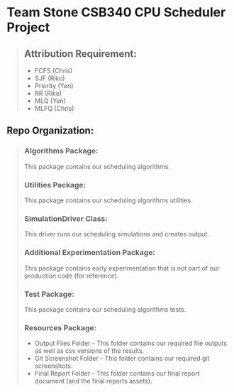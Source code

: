 # Team Stone CSB340 CPU Scheduler Project
> ## Attribution Requirement:
>  * FCFS (Chris)
>  * SJF (Riko)
>  * Priority (Yen)
>  * RR (Riko)
>  * MLQ (Yen)
>  * MLFQ (Chris)


## Repo Organization:
> ### Algorithms Package:
> This package contains our scheduling algorithms.
>
> ### Utilities Package:
> This package contains our scheduling algorithms utilities.
>
> ### SimulationDriver Class:
> This driver runs our scheduling simulations and creates output.
>
> ### Additional Experimentation Package:
> This package contains early experimentation that is not part of our production code (for reference).
>
> ### Test Package:
> This package contains our scheduling algorithms tests.
>
> ### Resources Package:
> * Output Files Folder - This folder contains our required file outputs as well as csv versions of the results.
> * Git Screenshot Folder - This folder contains our required git screenshots.
> * Final Report Folder - This folder contains our final report document (and the final reports assets).

